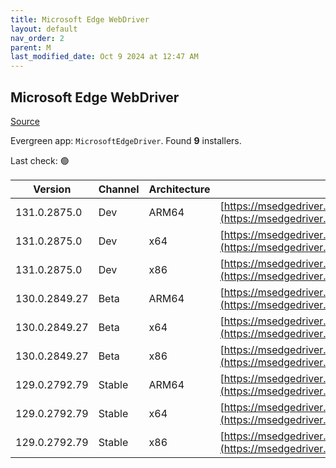 ```yaml
---
title: Microsoft Edge WebDriver
layout: default
nav_order: 2
parent: M
last_modified_date: Oct 9 2024 at 12:47 AM
---
```


## Microsoft Edge WebDriver

[Source](https://www.microsoft.com/edge)

Evergreen app: `MicrosoftEdgeDriver`. Found **9** installers.

Last check: 🟢

| Version       | Channel | Architecture | URI                                                                                                                                            |
| ------------- | ------- | ------------ | ---------------------------------------------------------------------------------------------------------------------------------------------- |
| 131.0.2875.0  | Dev     | ARM64        | [https://msedgedriver.azureedge.net/131.0.2875.0/edgedriver_arm64.zip](https://msedgedriver.azureedge.net/131.0.2875.0/edgedriver_arm64.zip)   |
| 131.0.2875.0  | Dev     | x64          | [https://msedgedriver.azureedge.net/131.0.2875.0/edgedriver_win64.zip](https://msedgedriver.azureedge.net/131.0.2875.0/edgedriver_win64.zip)   |
| 131.0.2875.0  | Dev     | x86          | [https://msedgedriver.azureedge.net/131.0.2875.0/edgedriver_win32.zip](https://msedgedriver.azureedge.net/131.0.2875.0/edgedriver_win32.zip)   |
| 130.0.2849.27 | Beta    | ARM64        | [https://msedgedriver.azureedge.net/130.0.2849.27/edgedriver_arm64.zip](https://msedgedriver.azureedge.net/130.0.2849.27/edgedriver_arm64.zip) |
| 130.0.2849.27 | Beta    | x64          | [https://msedgedriver.azureedge.net/130.0.2849.27/edgedriver_win64.zip](https://msedgedriver.azureedge.net/130.0.2849.27/edgedriver_win64.zip) |
| 130.0.2849.27 | Beta    | x86          | [https://msedgedriver.azureedge.net/130.0.2849.27/edgedriver_win32.zip](https://msedgedriver.azureedge.net/130.0.2849.27/edgedriver_win32.zip) |
| 129.0.2792.79 | Stable  | ARM64        | [https://msedgedriver.azureedge.net/129.0.2792.79/edgedriver_arm64.zip](https://msedgedriver.azureedge.net/129.0.2792.79/edgedriver_arm64.zip) |
| 129.0.2792.79 | Stable  | x64          | [https://msedgedriver.azureedge.net/129.0.2792.79/edgedriver_win64.zip](https://msedgedriver.azureedge.net/129.0.2792.79/edgedriver_win64.zip) |
| 129.0.2792.79 | Stable  | x86          | [https://msedgedriver.azureedge.net/129.0.2792.79/edgedriver_win32.zip](https://msedgedriver.azureedge.net/129.0.2792.79/edgedriver_win32.zip) |
